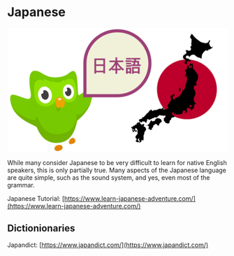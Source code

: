 # Japanese

![](../.gitbook/assets/image.png)

While many consider Japanese to be very difficult to learn for native English speakers, this is only partially true. Many aspects of the Japanese language are quite simple, such as the sound system, and yes, even most of the grammar.

Japanese Tutorial: [https://www.learn-japanese-adventure.com/](https://www.learn-japanese-adventure.com/)

## Dictionionaries

Japandict: [https://www.japandict.com/](https://www.japandict.com/)

